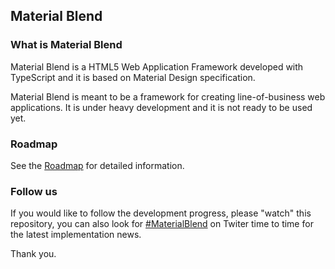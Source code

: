 ## Material Blend

### What is Material Blend
Material Blend is a HTML5 Web Application Framework developed with TypeScript
and it is based on Material Design specification.

Material Blend is meant to be a framework for creating line-of-business web
applications. It is under heavy development and it is not ready to be used yet.

### Roadmap
See the [Roadmap](https://github.com/blendsdk/material-blend/blob/master/ROADMAP.md) for detailed information.

### Follow us
If you would like to follow the development progress, please "watch" this
repository, you can also look for [#MaterialBlend](https://twitter.com/search?q=materialblend&src=typd)
on Twiter time to time for the latest implementation news.

Thank you.
